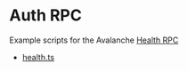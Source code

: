 # Auth RPC

Example scripts for the Avalanche [Health RPC](https://docs.djtx.network/build/avalanchego-apis/health-api)

* [health.ts](./health.ts)
